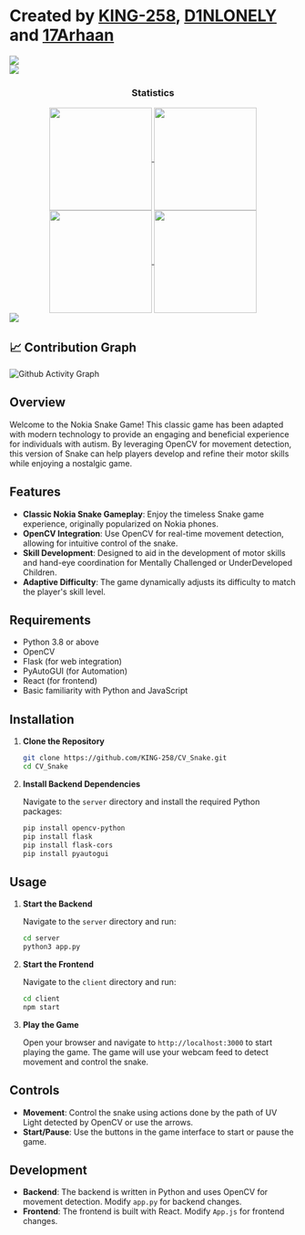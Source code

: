 # Created by [KING-258](https://www.github.com/KING-258), [D1NLONELY](https://github.com/D1NLONELY) and [17Arhaan](https://github.com/17Arhaan)

<div> 
  <a href="https://github.com/KING-258" target="_blank"><img src="https://img.shields.io/badge/GitHub-100000?style=for-the-badge&logo=github&logoColor=white" target="_blank"></a>
</div>
<img src="https://user-images.githubusercontent.com/73097560/115834477-dbab4500-a447-11eb-908a-139a6edaec5c.gif">
<h3 align="center">Statistics</h3>
<div align="center">
  <a href="https://github.com/KING-258">
    <img align="center" src="http://github-profile-summary-cards.vercel.app/api/cards/repos-per-language?username=KING-258&theme=2077" height="180em" />
    <img align="center" src="http://github-profile-summary-cards.vercel.app/api/cards/stats?username=KING-258&theme=2077" height="180em" />
    <br>
    <img align="center" src="http://github-profile-summary-cards.vercel.app/api/cards/most-commit-language?username=KING-258&theme=2077" height="180em" />
    <img align="center" src="http://github-profile-summary-cards.vercel.app/api/cards/productive-time?username=KING-258&theme=2077" height="180em" />
  </a>
</div>
<img src="https://user-images.githubusercontent.com/73097560/115834477-dbab4500-a447-11eb-908a-139a6edaec5c.gif">

## 📈 Contribution Graph
![Github Activity Graph](https://github-readme-activity-graph.vercel.app/graph?username=KING-258&theme=react)

## Overview

Welcome to the Nokia Snake Game! This classic game has been adapted with modern technology to provide an engaging and beneficial experience for individuals with autism. By leveraging OpenCV for movement detection, this version of Snake can help players develop and refine their motor skills while enjoying a nostalgic game.

## Features

- **Classic Nokia Snake Gameplay**: Enjoy the timeless Snake game experience, originally popularized on Nokia phones.
- **OpenCV Integration**: Use OpenCV for real-time movement detection, allowing for intuitive control of the snake.
- **Skill Development**: Designed to aid in the development of motor skills and hand-eye coordination for Mentally Challenged or UnderDeveloped Children.
- **Adaptive Difficulty**: The game dynamically adjusts its difficulty to match the player's skill level.

## Requirements

- Python 3.8 or above
- OpenCV
- Flask (for web integration)
- PyAutoGUI (for Automation)
- React (for frontend)
- Basic familiarity with Python and JavaScript

## Installation

1. **Clone the Repository**

   ```bash
   git clone https://github.com/KING-258/CV_Snake.git
   cd CV_Snake

2. **Install Backend Dependencies**

   Navigate to the `server` directory and install the required Python packages:

   ```bash
   pip install opencv-python
   pip install flask
   pip install flask-cors
   pip install pyautogui

## Usage

1. **Start the Backend**

   Navigate to the `server` directory and run:

   ```bash
   cd server
   python3 app.py

2. **Start the Frontend**

   Navigate to the `client` directory and run:

   ```bash
   cd client
   npm start
   
3. **Play the Game**

   Open your browser and navigate to `http://localhost:3000` to start playing the game. The game will use your webcam feed to detect movement and control the snake.

## Controls

- **Movement**: Control the snake using actions done by the path of UV Light detected by OpenCV or use the arrows. 
- **Start/Pause**: Use the buttons in the game interface to start or pause the game.

## Development

- **Backend**: The backend is written in Python and uses OpenCV for movement detection. Modify `app.py` for backend changes.
- **Frontend**: The frontend is built with React. Modify `App.js` for frontend changes.


